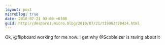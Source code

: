```yaml
---
layout: post
microblog: true
date: 2010-07-21 03:00 +0300
guid: http://desparoz.micro.blog/2010/07/21/t19063870424.html
---
```

Ok, @flipboard working for me now. I get why @Scobleizer is raving about it
